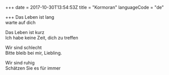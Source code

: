 +++
date = 2017-10-30T13:54:53Z
title = "Kormoran"
languageCode = "de"

+++ 
Das Leben ist lang   
warte auf dich   
   
Das Leben ist kurz   
Ich habe keine Zeit, dich zu treffen   
   
Wir sind schlecht   
Bitte bleib bei mir, Liebling.   
   
Wir sind ruhig   
Schätzen Sie es für immer  